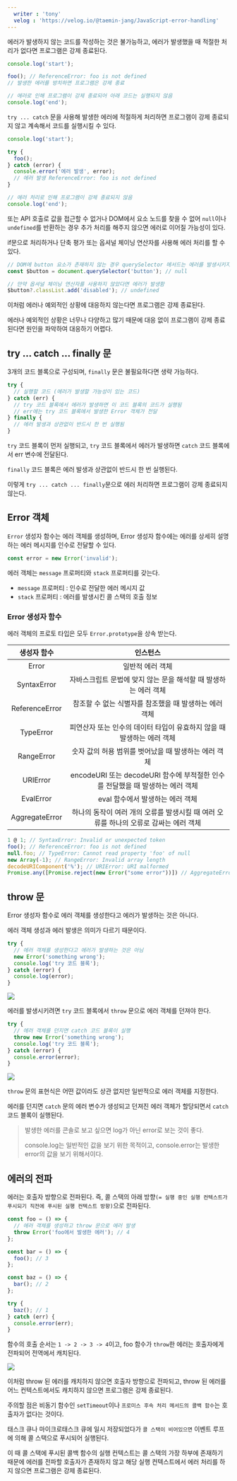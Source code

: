 ```yaml
---
  writer : 'tony'
  velog : 'https://velog.io/@taemin-jang/JavaScript-error-handling'
---
```


에러가 발생하지 않는 코드를 작성하는 것은 불가능하고, 에러가 발생했을 때 적절한 처리가 없다면 프로그램은 강제 종료된다.

```js
console.log('start');

foo(); // ReferenceError: foo is not defined
// 발생한 에러를 방치하면 프로그램은 강제 종료

// 에러로 인해 프로그램이 강제 종료되어 아래 코드는 실행되지 않음
console.log('end');
```

`try ... catch` 문을 사용해 발생한 에러에 적절하게 처리하면 프로그램이 강제 종료되지 않고 계속해서 코드를 실행시킬 수 있다.

```js
console.log('start');

try {
  foo(); 
} catch (error) {
  console.error('에러 발생', error);
  // 에러 발생 ReferenceError: foo is not defined
}

// 에러 처리로 인해 프로그램이 강제 종료되지 않음
console.log('end');
```

또는 API 호출로 값을 접근할 수 없거나 DOM에서 요소 노드를 찾을 수 없어 `null`이나 `undefined`를 반환하는 경우 추가 처리를 해주지 않으면 에러로 이어질 가능성이 있다.

if문으로 처리하거나 단축 평가 또는 옵셔널 체이닝 연산자를 사용해 에러 처리를 할 수 있다.

```js
// DOM에 button 요소가 존재하지 않는 경우 querySelector 메서드는 에러를 발생시키지 않고 null을 반환
const $button = document.querySelector('button'); // null

// 만약 옵셔널 체이닝 연산자를 사용하지 않았다면 에러가 발생함
$button?.classList.add('disabled'); // undefined
```

이처럼 에러나 예외적인 상황에 대응하지 않는다면 프로그램은 강제 종료된다.

에러나 예외적인 상황은 너무나 다양하고 많기 때문에 대응 없이 프로그램이 강제 종료된다면 원인을 파악하여 대응하기 어렵다.

## try ... catch ... finally 문
3개의 코드 블록으로 구성되며, `finally` 문은 불필요하다면 생략 가능하다.

```js
try {
  // 실행할 코드 (에러가 발생할 가능성이 있는 코드)
} catch (err) {
  // try 코드 블록에서 에러가 발생하면 이 코드 블록의 코드가 실행됨
  // err에는 try 코드 블록에서 발생한 Error 객체가 전달
} finally {
  // 에러 발생과 상관없이 반드시 한 번 실행됨
}
```

`try` 코드 블록이 먼저 실행되고, `try` 코드 블록에서 에러가 발생하면 `catch` 코드 블록에서 err 변수에 전달된다.

`finally` 코드 블록은 에러 발생과 상관없이 반드시 한 번 실행된다.

이렇게 `try ... catch ... finally`문으로 에러 처리하면 프로그램이 강제 종료되지 않는다.

## Error 객체
`Error` 생성자 함수는 에러 객체를 생성하며, Error 생성자 함수에는 에러를 상세히 설명하는 에러 메시지를 인수로 전달할 수 있다.

```js
const error = new Error('invalid');
```

에러 객체는 `message` 프로퍼티와 `stack` 프로퍼티를 갖는다.
- `message` 프로퍼티 : 인수로 전달한 에러 메시지 값
- `stack` 프로퍼티 : 에러를 발생시킨 콜 스택의 호출 정보

### Error 생성자 함수
에러 객체의 프로토 타입은 모두 `Error.prototype`을 상속 받는다.

| 생성자 함수 | 인스턴스 |
|:---------:|:-------:|
| Error | 일반적 에러 객체 |
| SyntaxError | 자바스크립트 문법에 맞지 않는 문을 해석할 때 발생하는 에러 객체 |
| ReferenceError | 참조할 수 없는 식별자를 참조했을 때 발생하는 에러 객체 |
| TypeError | 피연산자 또는 인수의 데이터 타입이 유효하지 않을 때 발생하는 에러 객체 |
| RangeError | 숫자 값의 허용 범위를 벗어났을 때 발생하는 에러 객체 |
| URIError | encodeURI 또는 decodeURI 함수에 부적절한 인수를 전달했을 때 발생하는 에러 객체 |
| EvalError | eval 함수에서 발생하는 에러 객체 |
| AggregateError | 하나의 동작이 여러 개의 오류를 발생시킬 때 여러 오류를 하나의 오류로 감싸는 에러 객체 |

```js
1 @ 1; // SyntaxError: Invalid or unexpected token
foo(); // ReferenceError: foo is not defined
null.foo; // TypeError: Cannot read property 'foo' of null
new Array(-1); // RangeError: Invalid array length
decodeURIComponent('%'); // URIError: URI malformed
Promise.any([Promise.reject(new Error("some error"))]) // AggregateError: All promises were rejected
```

## throw 문
Error 생성자 함수로 에러 객체를 생성한다고 에러가 발생하는 것은 아니다.

에러 객체 생성과 에러 발생은 의미가 다르기 때문이다.

```js
try {
  // 에러 객체를 생성한다고 에러가 발생하는 것은 아님
  new Error('something wrong');
  console.log('try 코드 블록');
} catch (error) {
  console.log(error);
}
```

![](https://velog.velcdn.com/images/taemin-jang/post/db27da9e-c653-449c-8b31-aee3c079c96a/image.png)

에러를 발생시키려면 `try` 코드 블록에서 `throw` 문으로 에러 객체를 던져야 한다.

```js
try {
  // 에러 객체를 던지면 catch 코드 블록이 실행
  throw new Error('something wrong');
  console.log('try 코드 블록');
} catch (error) {
  console.error(error);
}
```

![](https://velog.velcdn.com/images/taemin-jang/post/5367c1c1-1322-4d9c-8618-fd98b7bf5aa4/image.png)

`throw` 문의 표현식은 어떤 값이라도 상관 없지만 일반적으로 에러 객체를 지정한다.

에러를 던지면 `catch` 문의 에러 변수가 생성되고 던져진 에러 객체가 할당되면서 `catch` 코드 블록이 실행된다.

> 발생한 에러를 콘솔로 보고 싶으면 log가 아닌 error로 보는 것이 좋다.
>
> console.log는 일반적인 값을 보기 위한 목적이고, console.error는 발생한 error의 값을 보기 위해서이다.

## 에러의 전파
에러는 호출자 방향으로 전파된다. 즉, 콜 스택의 아래 방향`(= 실행 중인 실행 컨텍스트가 푸시되기 직전에 푸시된 실행 컨텍스트 방향)`으로 전파된다.

```js
const foo = () => {
  // 에러 객체를 생성하고 throw 문으로 에러 발생
  throw Error('foo에서 발생한 에러'); // 4
};

const bar = () => {
  foo(); // 3
};

const baz = () => {
  bar(); // 2
};

try {
  baz(); // 1
} catch (err) {
  console.error(err);
}
```
함수의 호출 순서는 `1 -> 2 -> 3 -> 4`이고, foo 함수가 `throw`한 에러는 호출자에게 전파되어 전역에서 캐치된다.

![](https://velog.velcdn.com/images/taemin-jang/post/b5c2dee3-8924-4777-8cb0-1c222c29e10b/image.png)

이처럼 throw 된 에러를 캐치하지 않으면 호출자 방향으로 전파되고, throw 된 에러를 어느 컨텍스트에서도 캐치하지 않으면 프로그램은 강제 종료된다.

주의할 점은 비동기 함수인 `setTimeout`이나 `프로미스 후속 처리 메서드의 콜백 함수`는 호출자가 없다는 것이다.

태스크 큐나 마이크로태스크 큐에 일시 저장되었다가 `콜 스택이 비어있으면` 이벤트 루프에 의해 콜 스택으로 푸시되어 실행된다.

이 때 콜 스택에 푸시된 콜백 함수의 실행 컨텍스트는 콜 스택의 가장 하부에 존재하기 때문에 에러를 전파할 호출자가 존재하지 않고 해당 실행 컨텍스트에서 에러 처리를 하지 않으면 프로그램은 강제 종료된다.

